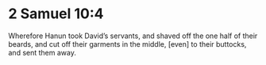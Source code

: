 # 2 Samuel 10:4

Wherefore Hanun took David’s servants, and shaved off the one half of their beards, and cut off their garments in the middle, [even] to their buttocks, and sent them away.